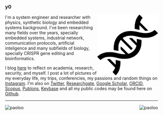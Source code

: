 ### y0

<img align='right' src='https://github.com/paoloo/paoloo/blob/master/dna.png' width='200"'>

I'm a system engineer and researcher with physics, synthetic biology and embedded systems background. I've been researching many fields over the years, specially embedded systems, industrial network, communication protocols, artificial inteligence and many subfields of biology, specially CRISPR gene editing and bioinformatics.

I blog <a href="https://paolo.zone/blog/">here</a> to reflect on academia, research, security, and myself. I post a lot of pictures of my everyday life, my trips, conferencies, my passions and random things on <a href="https://www.instagram.com/paolocmo/">Instagram</a>. I'm also on <a href="http://twitter.com/paoloo">Twitter</a>, <a href="https://www.researchgate.net/profile/Paolo_Oliveira">Researchgate</a>, <a href="https://scholar.google.com.ar/citations?user=gaUnn5oAAAAJ&hl=en">Google Scholar</a>, <a href="https://orcid.org/0000-0003-4117-953X">ORCID</a>, <a href="https://www.scopus.com/authid/detail.uri?authorId=56963272200">Scopus</a>, <a href="https://publons.com/researcher/2375121/j-paolo-c-m-oliveira/">Publons</a>, <a href="https://keybase.io/paolooliveira/">Keybase</a> and all my public codes may be found here on <a href="https://github.com/paoloo">Github</a>.

---

<img src="https://github-readme-stats.vercel.app/api?username=paoloo&show_icons=true" width="45%" alt="paoloo" align='left' />
<img src="https://github-readme-stats.vercel.app/api/top-langs/?username=paoloo&layout=compact" alt="paoloo" align='right' />
